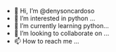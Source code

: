 - 👋 Hi, I’m @denysoncardoso
- 👀 I’m interested in python ...
- 🌱 I’m currently learning python...
- 💞️ I’m looking to collaborate on ...
- 📫 How to reach me ...

<!---
denysoncardoso/denysoncardoso is a ✨ special ✨ repository because its `README.md` (this file) appears on your GitHub profile.
You can click the Preview link to take a look at your changes.
--->
